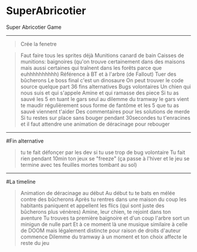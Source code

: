 # SuperAbricotier
Super Abricotier Game
***
>Crée la fenetre


>Faut faire tous les sprites déjà
>Munitions canard de bain
>Caisses de munitions: baignoires (qu'on trouve certainement dans des maisons mais aussi certaines qui traînent dans les forêts parce que euhhhhhhhhhh)
>Référence à BT et à l'arbre (de Fallout)
>Tuer des bûcherons
>Le boss final c'est un dinosaure
>On peut trouver le code source quelque part
>36 fins alternatives
>Bugs volontaires
>Un chien qui nous suis et qui s'appele Amine et qui ramasse des piece
>Si tu as sauvé les 5 en tuant le gars seul au dilemme du tramway le gars vient te maudir régulièrement sous forme de fantôme et les 5 que tu as sauvé viennent t'aider
>Des commentaires pour les solutions de merde
>Si tu restes sur place sans bouger pendant 30secondes tu t'enracines et il faut attendre une animation de déracinage pour rebouger
***
#Fin alternative
>tu te fait défonçer par les dev si tu use trop de bug volontaire
>Tu fait rien pendant 10min ton jeux se "freeze" (ça passe à l'hiver et le jeu se termine avec tes feuilles mortes tombant au sol)
***
#La timeline
>Animation de déracinage au début
>Au début tu te bats en mélée contre des bûcherons
>Après tu rentres dans une maison du coup les habitants paniquent et appellent les flics (qui sont juste des bûcherons plus vénères)
>Amine, leur chien, te rejoint dans ton aventure
>Tu trouves ta première baignoire et d'un coup l'arbre sort un minigun de nulle part
>Et à ce moment là une musique similaire à celle de DOOM mais légalement distincte pour raison de droits d'auteur commence
>Dilemme du tramway à un moment et ton choix affecte le reste du jeu
